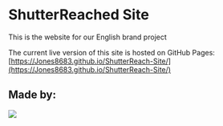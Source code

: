 # ShutterReached Site

This is the website for our English brand project

The current live version of this site is hosted on GitHub Pages:
[https://Jones8683.github.io/ShutterReach-Site/](https://Jones8683.github.io/ShutterReach-Site/)

## Made by:
<a href="https://github.com/Jones8683/ShutterReach-Site/graphs/contributors">
  <img src="https://contrib.rocks/image?repo=Jones8683/ShutterReach-Site" />
</a>

